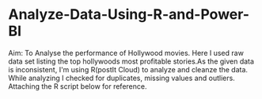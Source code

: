 # Analyze-Data-Using-R-and-Power-BI

Aim: To Analyse the performance of Hollywood movies.
Here I used raw data set listing the top hollywoods most profitable stories.As the given data is inconsistent, I'm using R(postIt Cloud) to analyze and cleanze the data.
While analyzing I checked for duplicates, missing values and outliers. Attaching the R script below for reference.
